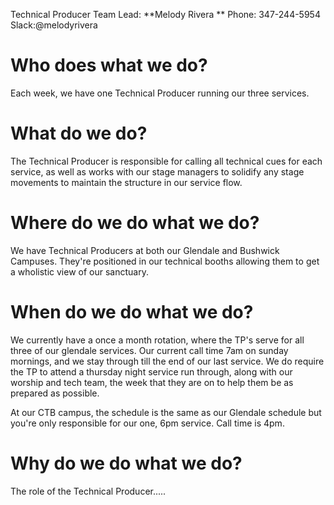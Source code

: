<!-- TITLE: Five Ws of Producers -->
<!-- SUBTITLE: A quick summary of Five Ws -->
Technical Producer Team Lead:
**Melody Rivera **
Phone: 347-244-5954
Slack:@melodyrivera 
# Who does what we do?
Each week, we have one Technical Producer running our three services. 
# What do we do?
The Technical Producer is responsible for calling all technical cues for each service, as well as works with our stage managers to solidify any stage movements to maintain the structure in our service flow. 
# Where do we do what we do?
We have Technical Producers at both our Glendale and Bushwick Campuses. They're positioned in our technical booths allowing them to get a wholistic view of our sanctuary. 
# When do we do what we do?
We currently have a once a month rotation, where the TP's serve for all three of our glendale services. Our current call time 7am on sunday mornings, and we stay through till the end of our last service. We do require the TP to attend a thursday night service run through, along with our worship and tech team, the week that they are on to help them be as prepared as possible. 

At our CTB campus, the schedule is the same as our Glendale schedule but you're only responsible for our one, 6pm service. Call time is 4pm. 
# Why do we do what we do?
The role of the Technical Producer.....